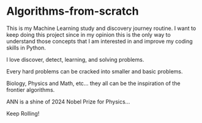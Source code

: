 # Algorithms-from-scratch

This is my Machine Learning study and discovery journey routine.
I want to keep doing this project since in my opinion this is the only way to understand those concepts that I am interested in and improve my coding skills in Python.

I love discover, detect, learning, and solving problems.

Every hard problems can be cracked into smaller and basic problems.

Biology, Physics and Math, etc... they all can be the inspiration of the frontier algorithms.

ANN is a shine of 2024 Nobel Prize for Physics...

Keep Rolling!
